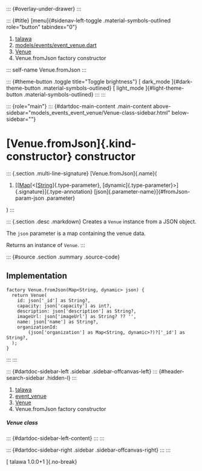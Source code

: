::: {#overlay-under-drawer}
:::

::: {#title}
[menu]{#sidenav-left-toggle .material-symbols-outlined role="button"
tabindex="0"}

1.  [talawa](../../index.html)
2.  [models/events/event_venue.dart](../../models_events_event_venue/)
3.  [Venue](../../models_events_event_venue/Venue-class.html)
4.  Venue.fromJson factory constructor

::: self-name
Venue.fromJson
:::

::: {#theme-button .toggle title="Toggle brightness"}
[ dark_mode ]{#dark-theme-button .material-symbols-outlined} [
light_mode ]{#light-theme-button .material-symbols-outlined}
:::
:::

::: {role="main"}
::: {#dartdoc-main-content .main-content above-sidebar="models_events_event_venue/Venue-class-sidebar.html" below-sidebar=""}
<div>

# [Venue.fromJson]{.kind-constructor} constructor

</div>

::: {.section .multi-line-signature}
[Venue.fromJson]{.name}(

1.  [[[Map](https://api.flutter.dev/flutter/dart-core/Map-class.html)[\<[[String](https://api.flutter.dev/flutter/dart-core/String-class.html)]{.type-parameter},
    [dynamic]{.type-parameter}\>]{.signature}]{.type-annotation}
    [json]{.parameter-name}]{#fromJson-param-json .parameter}

)
:::

::: {.section .desc .markdown}
Creates a `Venue` instance from a JSON object.

The `json` parameter is a map containing the venue data.

Returns an instance of `Venue`.
:::

::: {#source .section .summary .source-code}
## Implementation

``` language-dart
factory Venue.fromJson(Map<String, dynamic> json) {
  return Venue(
    id: json['_id'] as String?,
    capacity: json['capacity'] as int?,
    description: json['description'] as String?,
    imageUrl: json['imageUrl'] as String? ?? '',
    name: json['name'] as String?,
    organizationId:
        (json['organization'] as Map<String, dynamic>?)?['_id'] as String?,
  );
}
```
:::
:::

::: {#dartdoc-sidebar-left .sidebar .sidebar-offcanvas-left}
::: {#header-search-sidebar .hidden-l}
:::

1.  [talawa](../../index.html)
2.  [event_venue](../../models_events_event_venue/)
3.  [Venue](../../models_events_event_venue/Venue-class.html)
4.  Venue.fromJson factory constructor

##### Venue class

::: {#dartdoc-sidebar-left-content}
:::
:::

::: {#dartdoc-sidebar-right .sidebar .sidebar-offcanvas-right}
:::
:::

[ talawa 1.0.0+1 ]{.no-break}
